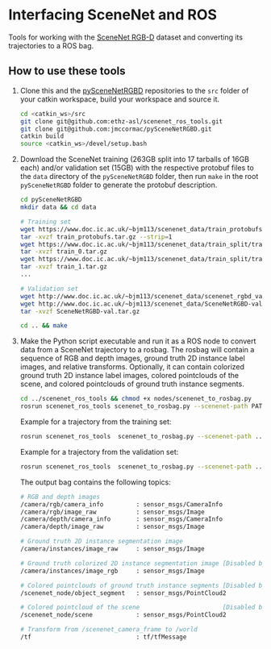 # Interfacing SceneNet and ROS
Tools for working with the [SceneNet RGB-D](https://robotvault.bitbucket.io/scenenet-rgbd.html) dataset and converting its trajectories to a ROS bag.

## How to use these tools
1. Clone this and the [pySceneNetRGBD](https://github.com/jmccormac/pySceneNetRGBD) repositories to the `src` folder of your catkin workspace, build your workspace and source it.

    ```bash
    cd <catkin_ws>/src
    git clone git@github.com:ethz-asl/scenenet_ros_tools.git
    git clone git@github.com:jmccormac/pySceneNetRGBD.git
    catkin build
    source <catkin_ws>/devel/setup.bash
    ```

2. Download the SceneNet training (263GB split into 17 tarballs of 16GB each) and/or validation set (15GB) with the respective protobuf files to the `data` directory of the `pySceneNetRGBD` folder, then run `make` in the root `pySceneNetRGBD` folder to generate the protobuf description.

    ```bash
    cd pySceneNetRGBD
    mkdir data && cd data

    # Training set
    wget https://www.doc.ic.ac.uk/~bjm113/scenenet_data/train_protobufs.tar.gz train_protobufs.tar.gz
    tar -xvzf train_protobufs.tar.gz --strip=1
    wget https://www.doc.ic.ac.uk/~bjm113/scenenet_data/train_split/train_0.tar.gz train_0.tar.gz
    tar -xvzf train_0.tar.gz
    wget https://www.doc.ic.ac.uk/~bjm113/scenenet_data/train_split/train_1.tar.gz train_1.tar.gz
    tar -xvzf train_1.tar.gz
    ...

    # Validation set
    wget http://www.doc.ic.ac.uk/~bjm113/scenenet_data/scenenet_rgbd_val.pb scenenet_rgbd_val.pb
    wget http://www.doc.ic.ac.uk/~bjm113/scenenet_data/SceneNetRGBD-val.tar.gz SceneNetRGBD-val.tar.gz
    tar -xvzf SceneNetRGBD-val.tar.gz

    cd .. && make
    ```

3. Make the Python script executable and run it as a ROS node to convert data from a SceneNet trajectory to a rosbag. The rosbag will contain a sequence of RGB and depth images, ground truth 2D instance label images, and relative transforms. Optionally, it can contain colorized ground truth 2D instance label images, colored pointclouds of the scene, and colored pointclouds of ground truth instance segments.

    ```bash
    cd ../scenenet_ros_tools && chmod +x nodes/scenenet_to_rosbag.py
    rosrun scenenet_ros_tools scenenet_to_rosbag.py --scenenet-path PATH/TO/pySceneNetRGBD --dataset-type DATASET_TYPE --trajectory INDEX  [--train-set-split N] [--limit NUM] [--output-bag NAME]
    ```
    Example for a trajectory from the training set:
    ```bash
    rosrun scenenet_ros_tools  scenenet_to_rosbag.py --scenenet-path ../pySceneNetRGBD/ --dataset-type train --train-set-split 0 --trajectory 1  --output-bag scenenet_train_0_traj_1.bag
    ```
    Example for a trajectory from the validation set:
    ```bash
    rosrun scenenet_ros_tools  scenenet_to_rosbag.py --scenenet-path ../pySceneNetRGBD/ --dataset-type val --trajectory 1 --output-bag scenenet_val_traj_1.bag
    ```
    The output bag contains the following topics:
    ```bash
    # RGB and depth images
    /camera/rgb/camera_info         : sensor_msgs/CameraInfo
    /camera/rgb/image_raw           : sensor_msgs/Image
    /camera/depth/camera_info       : sensor_msgs/CameraInfo
    /camera/depth/image_raw         : sensor_msgs/Image        

    # Ground truth 2D instance segmentation image
    /camera/instances/image_raw     : sensor_msgs/Image

    # Ground truth colorized 2D instance segmentation image [Disabled by default]
    /camera/instances/image_rgb     : sensor_msgs/Image

    # Colored pointclouds of ground truth instance segments [Disabled by default]
    /scenenet_node/object_segment   : sensor_msgs/PointCloud2

    # Colored pointcloud of the scene                       [Disabled by default]
    /scenenet_node/scene            : sensor_msgs/PointCloud2

    # Transform from /scenenet_camera_frame to /world
    /tf                             : tf/tfMessage
    ```
